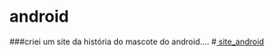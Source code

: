 # android
###criei um site da história do mascote do android....
#<a href="https://caioaquino29.github.io/android/"> site_android </a>
